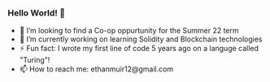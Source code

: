 ### Hello World! 👋

<ul>
 <li>👯 I’m looking to find a Co-op oppurtunity for the Summer 22 term</li>
 <li>🔭 I’m currently working on learning Solidity and Blockchain technologies</li>
 <li>⚡ Fun fact: I wrote my first line of code 5 years ago on a languge called "Turing"!</li>
 <li>📫 How to reach me: ethanmuir12@gmail.com</li>
</ul>
